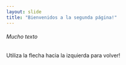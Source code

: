 ```yaml
---
layout: slide
title: "Bienvenidos a la segunda página!"
---
```

###### Mucho texto
Utiliza la flecha hacia la izquierda para volver!
